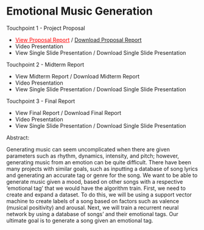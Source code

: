 # Emotional Music Generation

Touchpoint 1 - Project Proposal
- <a style="color:red" href="https://drive.google.com/file/d/1xS-L8BZmzfwZYZ3VzKxn5t_0B7f9yxZb/view?usp=sharing">View Proposal Report</a> / <a href="https://github.com/Matthewa1999/Group11_CS4641/raw/main/Resources/Touchpoint%201/ProjectProposal.pdf">Download Proposal Report</a>
- Video Presentation
- View Single Slide Presentation / Download Single Slide Presentation  

Touchpoint 2 - Midterm Report
- View Midterm Report / Download Midterm Report
- Video Presentation
- View Single Slide Presentation / Download Single Slide Presentation  

Touchpoint 3 - Final Report
- View Final Report / Download Final Report
- Video Presentation
- View Single Slide Presentation / Download Single Slide Presentation



Abstract:

Generating music can seem uncomplicated when there are given parameters such as rhythm, dynamics, intensity, and pitch; however, generating music from an emotion can be quite difficult. There have been many projects with similar goals, such as inputting a database of song lyrics and generating an accurate tag or genre for the song. We want to be able to generate music given a mood, based on other songs with a respective ‘emotional tag’ that we would have the algorithm train. First, we need to create and expand a dataset. To do this, we will be using a support vector machine to create labels of a song based on factors such as valence (musical positivity) and arousal. Next, we will train a recurrent neural network by using a database of songs’ and their emotional tags. Our ultimate goal is to generate a song given an emotional tag.
